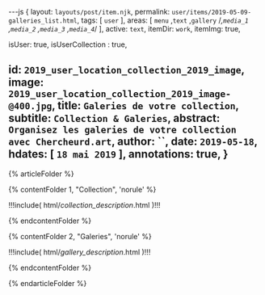 ---js
{
  layout:    `layouts/post/item.njk`,
  permalink: `user/items/2019-05-09-galleries_list.html`,
  tags:      [ `user` ],
  areas:     [ `menu` ,`text` ,`gallery` /*,`media_1` ,`media_2` ,`media_3` ,`media_4`*/ ],
  active:    `text`,
  itemDir:   `work`,
  itemImg:   true,

  isUser:    true,
  isUserCollection : true,
  
  id:        `2019_user_location_collection_2019_image`,
  image:     `2019_user_location_collection_2019_image-@400.jpg`,
  title:     `Galeries de votre collection`,
  subtitle:  `Collection & Galeries`,
  abstract:  `Organisez les galeries de votre collection avec Chercheurd.art`,
  author:    ``,
  date:      `2019-05-18`,
  hdates:    [ `18 mai 2019` ],
  annotations:  true,
}
---

[comment]: # (======== Article ========)

{% articleFolder %}

{% contentFolder 1, "Collection", 'norule' %}

!!!include( html/_collection_description_.html )!!!

{% endcontentFolder %}

{% contentFolder 2, "Galeries", 'norule' %}

!!!include( html/_gallery_description_.html )!!!

{% endcontentFolder %}

{% endarticleFolder %}
